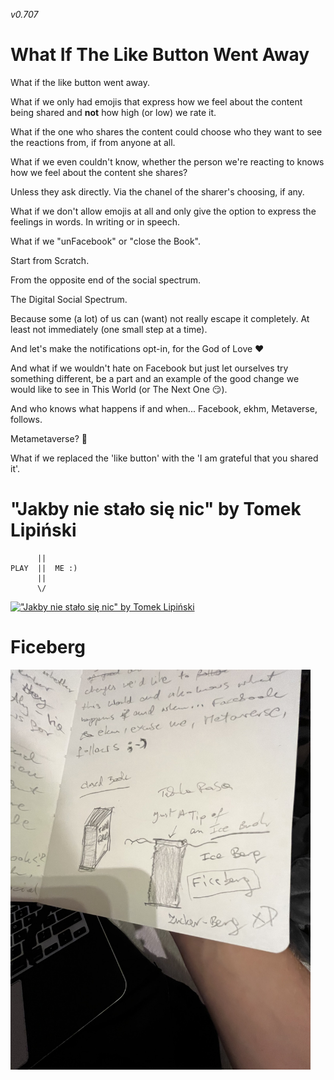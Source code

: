 _v0.707_

# What If The Like Button Went Away

What if the like button went away.

What if we only had emojis that express how we feel about the content being shared and **not** how high (or low) we rate it.

What if the one who shares the content could choose who they want to see the reactions from, if from anyone at all.

What if we even couldn't know, whether the person we're reacting to knows how we feel about the content she shares?

Unless they ask directly. Via the chanel of the sharer's choosing, if any.

What if we don't allow emojis at all and only give the option to express the feelings in words. In writing or in speech.

What if we "unFacebook" or "close the Book".

Start from Scratch.

From the opposite end of the social spectrum.

The Digital Social Spectrum.

Because some (a lot) of us can (want) not really escape it completely. At least not immediately (one small step at a time).

And let's make the notifications opt-in, for the God of Love ❤️

And what if we wouldn't hate on Facebook but just let ourselves try something different, be a part and an example of the good change we would like to see in This World (or The Next One 😏).

And who knows what happens if and when... Facebook, ekhm, Metaverse, follows.

Metametaverse? 🤔

What if we replaced the 'like button' with the 'I am grateful that you shared it'.

# "Jakby nie stało się nic" by Tomek Lipiński

```
      ||
PLAY  ||  ME :)
      ||
      \/
```

[!["Jakby nie stało się nic" by Tomek Lipiński](https://img.youtube.com/vi/8ETDLxrjQSs/0.jpg)](https://www.youtube.com/watch?v=8ETDLxrjQSs)

# Ficeberg

<img src="what-if-the-like-button-went-away/IMG-0066-small.jpg" width="480" />
